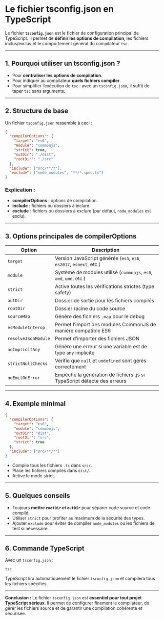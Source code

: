 # Le fichier tsconfig.json en TypeScript

Le fichier **`tsconfig.json`** est le fichier de configuration principal de TypeScript. Il permet de **définir les options de compilation**, les fichiers inclus/exclus et le comportement général du compilateur `tsc`.

---

## 1. Pourquoi utiliser un tsconfig.json ?

* Pour **centraliser les options de compilation**.
* Pour indiquer au compilateur **quels fichiers compiler**.
* Pour simplifier l’exécution de `tsc` : avec un `tsconfig.json`, il suffit de taper `tsc` sans arguments.

---

## 2. Structure de base

Un fichier `tsconfig.json` ressemble à ceci :

```json
{
  "compilerOptions": {
    "target": "es6",
    "module": "commonjs",
    "strict": true,
    "outDir": "./dist",
    "rootDir": "./src"
  },
  "include": ["src/**/*"],
  "exclude": ["node_modules", "**/*.spec.ts"]
}
```

### Explication :

* **compilerOptions** : options de compilation.
* **include** : fichiers ou dossiers à inclure.
* **exclude** : fichiers ou dossiers à exclure (par défaut, `node_modules` est exclu).

---

## 3. Options principales de compilerOptions

| Option              | Description                                                            |
| ------------------- | -----------------------------------------------------------------------|
| `target`            | Version JavaScript générée (`es5`, `es6`, `es2017`, `esnext`, etc.)    |
| `module`            | Système de modules utilisé (`commonjs`, `es6`, `amd`, `umd`, etc.)     |
| `strict`            | Active toutes les vérifications strictes (type safety)                 |
| `outDir`            | Dossier de sortie pour les fichiers compilés                           |
| `rootDir`           | Dossier racine du code source                                          |
| `sourceMap`         | Génère des fichiers `.map` pour le debug                               |
| `esModuleInterop`   | Permet l’import des modules CommonJS de manière compatible ES6         |
| `resolveJsonModule` | Permet d’importer des fichiers JSON                                    |
| `noImplicitAny`     | Génère une erreur si une variable est de type `any` implicite          |
| `strictNullChecks`  | Vérifie que `null` et `undefined` sont gérés correctement              |
| `noEmitOnError`     |Empêche la génération de fichiers .js si TypeScript détecte des erreurs |
---

## 4. Exemple minimal

```json
{
  "compilerOptions": {
    "target": "es6",
    "module": "commonjs",
    "outDir": "dist",
    "rootDir": "src",
    "strict": true
  },
  "include": ["src/**/*"]
}
```

* Compile tous les fichiers `.ts` dans `src/`.
* Place les fichiers compilés dans `dist/`.
* Active le mode strict.

---

## 5. Quelques conseils

* Toujours **mettre `rootDir` et `outDir`** pour séparer code source et code compilé.
* Utiliser `strict` pour profiter au maximum de la sécurité des types.
* Ajouter `exclude` pour éviter de compiler `node_modules` ou les fichiers de test si nécessaire.

---

## 6. Commande TypeScript

Avec un `tsconfig.json` :

```bash
tsc
```

TypeScript lira automatiquement le fichier `tsconfig.json` et compilera tous les fichiers spécifiés.

---

**Conclusion :**
Le fichier `tsconfig.json` est **essentiel pour tout projet TypeScript sérieux**. Il permet de configurer finement le compilateur, de gérer les fichiers source et de garantir une compilation cohérente et sécurisée.
